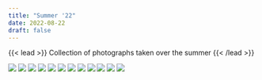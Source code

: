 ```yaml
---
title: "Summer '22"
date: 2022-08-22
draft: false
---
```


{{< lead >}}
Collection of photographs taken over the summer
{{< /lead >}}

![](IMG_20220710_174357.jpg)
![](IMG_20220710_211716.jpg)
![](IMG_20220714_200941.jpg)
![](IMG_20220715_182236.jpg)
![](IMG_20220725_221745.jpg)
![](IMG_20220730_004922.jpg)
![](IMG_20220730_163356.jpg)
![](IMG_20220730_212708.jpg)
![](IMG_20220806_175850.jpg)
![](IMG_20220812_224938.jpg)
![](IMG_20220818_200000.jpg)
![](IMG_20220819_193716.jpg)
